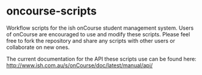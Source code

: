 oncourse-scripts
================

Workflow scripts for the ish onCourse student management system. Users of onCourse are encouraged to use and modify these scripts. Please feel free to fork the repository and share any scripts with other users or collaborate on new ones.

The current documentation for the API these scripts use can be found here: http://www.ish.com.au/s/onCourse/doc/latest/manual/api/

